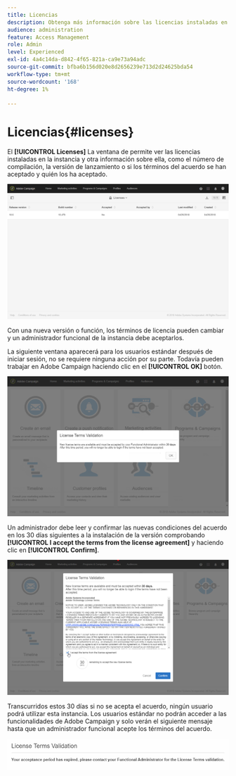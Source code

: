 ```yaml
---
title: Licencias
description: Obtenga más información sobre las licencias instaladas en la instancia
audience: administration
feature: Access Management
role: Admin
level: Experienced
exl-id: 4a4c14da-d842-4f65-821a-ca9e73a94adc
source-git-commit: bfba6b156d020e8d2656239e713d2d24625bda54
workflow-type: tm+mt
source-wordcount: '168'
ht-degree: 1%

---
```


# Licencias{#licenses}

El **[!UICONTROL Licenses]** La ventana de permite ver las licencias instaladas en la instancia y otra información sobre ella, como el número de compilación, la versión de lanzamiento o si los términos del acuerdo se han aceptado y quién los ha aceptado.

![](assets/license_1.png)

Con una nueva versión o función, los términos de licencia pueden cambiar y un administrador funcional de la instancia debe aceptarlos.

La siguiente ventana aparecerá para los usuarios estándar después de iniciar sesión, no se requiere ninguna acción por su parte. Todavía pueden trabajar en Adobe Campaign haciendo clic en el **[!UICONTROL OK]** botón.

![](assets/license_2.png)

Un administrador debe leer y confirmar las nuevas condiciones del acuerdo en los 30 días siguientes a la instalación de la versión comprobando **[!UICONTROL I accept the terms from the license agreement]** y haciendo clic en **[!UICONTROL Confirm]**.

![](assets/license_3.png)

Transcurridos estos 30 días si no se acepta el acuerdo, ningún usuario podrá utilizar esta instancia. Los usuarios estándar no podrán acceder a las funcionalidades de Adobe Campaign y solo verán el siguiente mensaje hasta que un administrador funcional acepte los términos del acuerdo.

![](assets/license_4.png)
